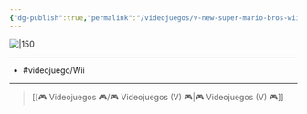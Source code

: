 ```yaml
---
{"dg-publish":true,"permalink":"/videojuegos/v-new-super-mario-bros-wii/"}
---
```



![|150](https://images.igdb.com/igdb/image/upload/t_cover_big/co21tj.jpg)

---

- #videojuego/Wii

---

> [[🎮 Videojuegos 🎮/🎮 Videojuegos (V) 🎮\|🎮 Videojuegos (V) 🎮]]